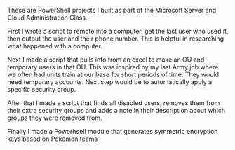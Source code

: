 These are PowerShell projects I built as part of the Microsoft Server and Cloud Administration Class.

First I wrote a script to remote into a computer, get the last user who used it, then output the user and their phone number. This is helpful in researching what happened with a computer.

Next I made a script that pulls info from an excel to make an OU and temporary users in that OU. This was inspired by my last Army job where we often had units train at our base for short periods of time. They would need temporary accounts. Next step would be to automatically apply a specific security group.

After that I made a script that finds all disabled users, removes them from their extra security groups and adds a note in their description about which groups they were removed from.

Finally I made a Powerhsell module that generates symmetric encryption keys based on Pokemon teams
